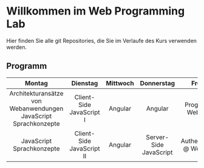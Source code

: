 # Willkommen im Web Programming Lab

Hier finden Sie alle git Repositories, die Sie im Verlaufe des Kurs verwenden werden.

## Programm

|                              Montag                              |          Dienstag         | Mittwoch |       Donnerstag       |          Freitag          |
|:----------------------------------------------------------------:|:-------------------------:|:--------:|:----------------------:|:-------------------------:|
| Architekturansätze von Webanwendungen  JavaScript Sprachkonzepte | Client-Side JavaScript I  | Angular  | Angular                | Progressive Web Apps      |
| JavaScript Sprachkonzepte                                        | Client-Side JavaScript II | Angular  | Server-Side JavaScript | Authentication @ Web Apps |
